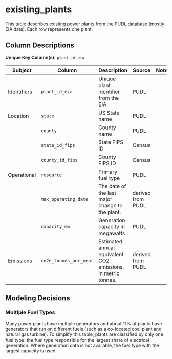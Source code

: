# existing_plants

This table describes existing power plants from the PUDL database (mostly EIA data). Each row represents one plant.

## Column Descriptions

**Unique Key Column(s):** `plant_id_eia`

|Subject|Column|Description|Source|Notes|
|----|----|----|----|----|
|Identifiers|`plant_id_eia`|Unique plant identifier from the EIA|PUDL||
|Location|`state`|US State name|PUDL||
||`county`|County name|PUDL||
||`state_id_fips`|State FIPS ID|Census||
||`county_id_fips`|County FIPS ID|Census||
|Operational|`resource`|Primary fuel type|PUDL||
||`max_operating_date`|The date of the last major change to the plant.|derived from PUDL||
||`capacity_mw`|Generation capacity in megawatts|PUDL||
|Emissions|`co2e_tonnes_per_year`|Estimated annual equivalent CO2 emissions, in metric tonnes.|derived from PUDL|

## Modeling Decisions

### Multiple Fuel Types

Many power plants have multiple generators and about 11% of plants have generators that run on different fuels (such as a co-located coal plant and natural gas turbine). To simplify this table, plants are classified by only one fuel type: the fuel type responsible for the largest share of electrical generation. Where generation data is not available, the fuel type with the largest capacity is used.
